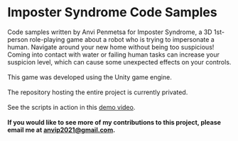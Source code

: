# Imposter Syndrome Code Samples
Code samples written by Anvi Penmetsa for Imposter Syndrome, a 3D 1st-person role-playing game about a robot who is trying to impersonate a human. Navigate around your new home without being too suspicious! Coming into contact with water or failing human tasks can increase your suspicion level, which can cause some unexpected effects on your controls.\
 \
This game was developed using the Unity game engine.\
 \
The repository hosting the entire project is currently privated.\
 \
See the scripts in action in this [demo video](https://1drv.ms/v/s!AowguBSlb55mnTtOLk6tccV5LIFL).\
 \
**If you would like to see more of my contributions to this project, please email me at anvip2021@gmail.com.**

